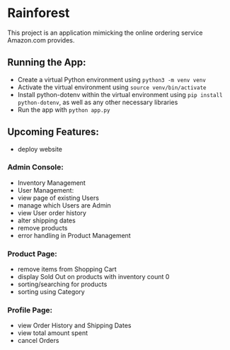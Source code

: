 # Rainforest
This project is an application mimicking the online ordering service Amazon.com provides.

## Running the App:
- Create a virtual Python environment using `python3 -m venv venv`
- Activate the virtual environment using `source venv/bin/activate`
- Install python-dotenv within the virtual environment using `pip install python-dotenv`, as well as any other necessary libraries
- Run the app with `python app.py`

## Upcoming Features:
- deploy website
### Admin Console:
- Inventory Management
- User Management:
 - view page of existing Users
 - manage which Users are Admin
 - view User order history
 - alter shipping dates
- remove products
- error handling in Product Management
### Product Page:
- remove items from Shopping Cart
- display Sold Out on products with inventory count 0
- sorting/searching for products
- sorting using Category
### Profile Page:
- view Order History and Shipping Dates
- view total amount spent
- cancel Orders